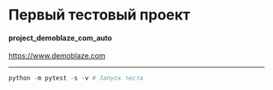 # Первый тестовый проект
#### project_demoblaze_com_auto
https://www.demoblaze.com
____

```python
python -m pytest -s -v # Запуск теста
```